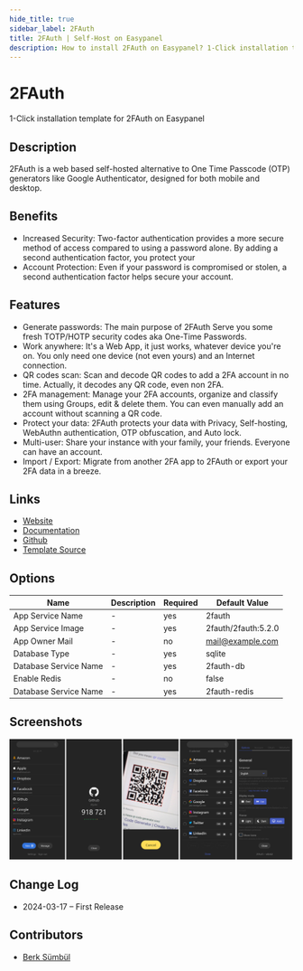 ```yaml
---
hide_title: true
sidebar_label: 2FAuth
title: 2FAuth | Self-Host on Easypanel
description: How to install 2FAuth on Easypanel? 1-Click installation template for 2FAuth on Easypanel
---
```


<!-- generated -->

# 2FAuth

1-Click installation template for 2FAuth on Easypanel

## Description

2FAuth is a web based self-hosted alternative to One Time Passcode (OTP) generators like Google Authenticator, designed for both mobile and desktop.

## Benefits

- Increased Security: Two-factor authentication provides a more secure method of access compared to using a password alone. By adding a second authentication factor, you protect your
- Account Protection: Even if your password is compromised or stolen, a second authentication factor helps secure your account.

## Features

- Generate passwords: The main purpose of 2FAuth Serve you some fresh TOTP/HOTP security codes aka One-Time Passwords.
- Work anywhere: It's a Web App, it just works, whatever device you're on. You only need one device (not even yours) and an Internet connection.
- QR codes scan: Scan and decode QR codes to add a 2FA account in no time. Actually, it decodes any QR code, even non 2FA.
- 2FA management: Manage your 2FA accounts, organize and classify them using Groups, edit & delete them. You can even manually add an account without scanning a QR code.
- Protect your data: 2FAuth protects your data with Privacy, Self-hosting, WebAuthn authentication, OTP obfuscation, and Auto lock.
- Multi-user: Share your instance with your family, your friends. Everyone can have an account.
- Import / Export: Migrate from another 2FA app to 2FAuth or export your 2FA data in a breeze.

## Links

- [Website](https://2fauth.app/)
- [Documentation](https://docs.2fauth.app/)
- [Github](https://github.com/Bubka/2FAuth)
- [Template Source](https://github.com/easypanel-io/templates/tree/main/templates/2fauth)

## Options

Name | Description | Required | Default Value
-|-|-|-
App Service Name | - | yes | 2fauth
App Service Image | - | yes | 2fauth/2fauth:5.2.0
App Owner Mail | - | no | mail@example.com
Database Type | - | yes | sqlite
Database Service Name | - | yes | 2fauth-db
Enable Redis | - | no | false
Database Service Name | - | yes | 2fauth-redis

## Screenshots

![2FAuth Screenshot](./assets/screenshot.png)

## Change Log

- 2024-03-17 – First Release

## Contributors

- [Berk Sümbül](https://berksmbl.com)
